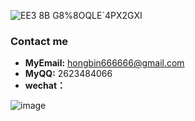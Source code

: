 ![EE3 8B G8%8OQLE`4PX2GXI](https://user-images.githubusercontent.com/106834223/204996994-7dcf3b7b-2045-4f06-938d-ce8cf3737a51.png)

### Contact me
* **MyEmail:** hongbin666666@gmail.com
* **MyQQ:** 2623484066
* **wechat：**

![image](https://user-images.githubusercontent.com/106834223/229448163-a55896f0-3563-46c8-a4ba-77fefe0e9980.png)


